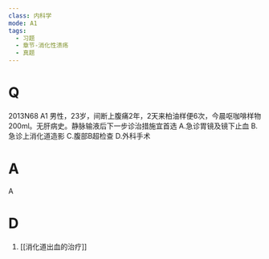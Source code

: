 ```yaml
---
class: 内科学
mode: A1
tags:
  - 习题
  - 章节-消化性溃疡
  - 真题
---
```


# Q
2013N68 A1 男性，23岁，间断上腹痛2年，2天来柏油样便6次，今晨呕咖啡样物 200ml。无肝病史。静脉输液后下一步诊治措施宜首选
A.急诊胃镜及镜下止血
B.急诊上消化道造影
C.腹部B超检查
D.外科手术

# A
A
# D
1. [[消化道出血的治疗]]